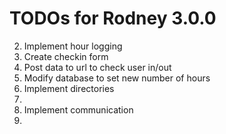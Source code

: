 # TODOs for Rodney 3.0.0

2. Implement hour logging
  1. Create checkin form
  2. Post data to url to check user in/out
  3. Modify database to set new number of hours
3. Implement directories
  1. 
4. Implement communication
  1. 